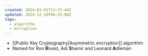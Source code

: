 ```yaml
---
created: 2024-03-01T13:27:44Z
updated: 2024-12-10T08:35:00Z
tags:
  - algorithm
  - encryption
---
```

- [[Public Key Cryptography|Asymmetric encryption]] algorithm
- Named for Ron **R**ivest, Adi **S**hamir and Leonard **A**dleman